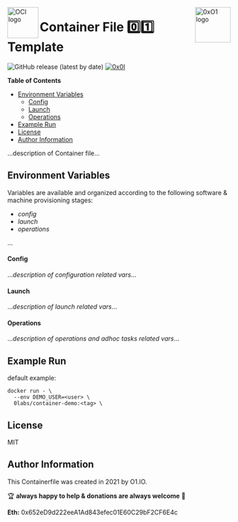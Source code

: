 <p><img src="https://avatars1.githubusercontent.com/u/12563465?s=200&v=4" alt="OCI logo" title="oci" align="left" height="70" /></p>
<p><img src="https://i.imgur.com/IBNz2CM.jpg" alt="0xO1 logo" title="0xO1" align="right" height="80" /></p>

Container File :zero::one: Template
=========
![GitHub release (latest by date)](https://img.shields.io/github/v/release/0x0I/container-file-template?color=yellow)
[![0x0I](https://circleci.com/gh/0x0I/container-file-demo.svg?style=svg)](https://circleci.com/gh/0x0I/container-file-demo)

**Table of Contents**
  - [Environment Variables](#environment-variables)
      - [Config](#config)
      - [Launch](#launch)
      - [Operations](#operations)
  - [Example Run](#example-run)
  - [License](#license)
  - [Author Information](#author-information)

...description of Container file...

Environment Variables
--------------
Variables are available and organized according to the following software & machine provisioning stages:
* _config_
* _launch_
* _operations_

...

#### Config

...*description of configuration related vars*...

#### Launch

...*description of launch related vars*...

#### Operations

...*description of operations and adhoc tasks related vars*...

Example Run
----------------
default example:
```
docker run - \
  --env DEMO_USER=<user> \
  0labs/container-demo:<tag> \
```

License
-------

MIT

Author Information
------------------

This Containerfile was created in 2021 by O1.IO.

🏆 **always happy to help & donations are always welcome** 💸

**Eth:** 0x652eD9d222eeA1Ad843efec01E60C29bF2CF6E4c
